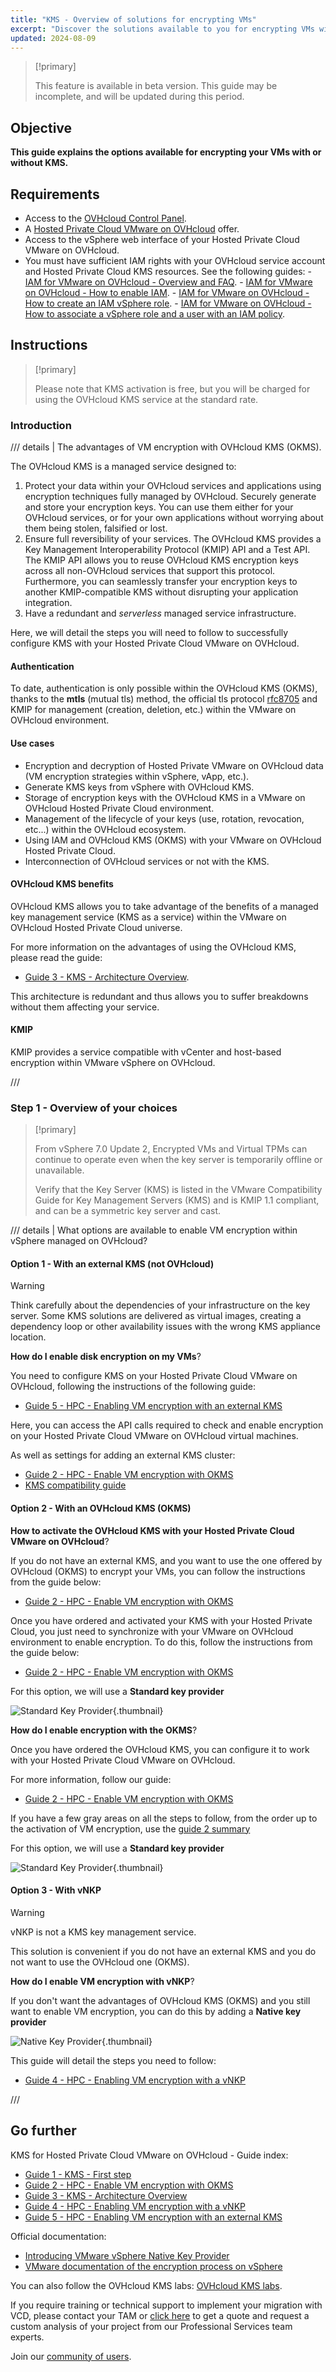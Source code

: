 ```yaml
---
title: "KMS - Overview of solutions for encrypting VMs"
excerpt: "Discover the solutions available to you for encrypting VMs with or without OVHcloud KMS in Hosted Private Cloud VMware on OVHcloud"
updated: 2024-08-09
---
```


<style>
details>summary {
color:rgb(33, 153, 232) !important;
cursor: point;
}
details>summary::before {
content:'\25B6';
padding-right:1ch;
}
details[open]>summary::before {
content:'\25BC';
}
</style>

> [!primary]
>
> This feature is available in beta version. This guide may be incomplete, and will be updated during this period.
>

## Objective

**This guide explains the options available for encrypting your VMs with or without KMS.**

## Requirements

- Access to the [OVHcloud Control Panel](/pages/account_and_service_management/account_information/ovhcloud-account-creation).
- A [Hosted Private Cloud VMware on OVHcloud](/links/hosted-private-cloud/vmware) offer.
- Access to the vSphere web interface of your Hosted Private Cloud VMware on OVHcloud.
- You must have sufficient IAM rights with your OVHcloud service account and Hosted Private Cloud KMS resources. See the following guides:
      - [IAM for VMware on OVHcloud - Overview and FAQ](/pages/hosted_private_cloud/hosted_private_cloud_powered_by_vmware/vmware_iam_getting_started).
      - [IAM for VMware on OVHcloud - How to enable IAM](/pages/hosted_private_cloud/hosted_private_cloud_powered_by_vmware/vmware_iam_activation).
      - [IAM for VMware on OVHcloud - How to create an IAM vSphere role](/pages/hosted_private_cloud/hosted_private_cloud_powered_by_vmware/vmware_iam_role).
      - [IAM for VMware on OVHcloud - How to associate a vSphere role and a user with an IAM policy](/pages/hosted_private_cloud/hosted_private_cloud_powered_by_vmware/vmware_iam_role_policy).

## Instructions

> [!primary]
>
> Please note that KMS activation is free, but you will be charged for using the OVHcloud KMS service at the standard rate.
>

### Introduction

/// details | The advantages of VM encryption with OVHcloud KMS (OKMS).

The OVHcloud KMS is a managed service designed to:

1. Protect your data within your OVHcloud services and applications using encryption techniques fully managed by OVHcloud. Securely generate and store your encryption keys. You can use them either for your OVHcloud services, or for your own applications without worrying about them being stolen, falsified or lost.
2. Ensure full reversibility of your services. The OVHcloud KMS provides a Key Management Interoperability Protocol (KMIP) API and a Test API. The KMIP API allows you to reuse OVHcloud KMS encryption keys across all non-OVHcloud services that support this protocol. Furthermore, you can seamlessly transfer your encryption keys to another KMIP-compatible KMS without disrupting your application integration.
3. Have a redundant and *serverless* managed service infrastructure.

Here, we will detail the steps you will need to follow to successfully configure KMS with your Hosted Private Cloud VMware on OVHcloud.

#### Authentication

To date, authentication is only possible within the OVHcloud KMS (OKMS), thanks to the **mtls** (mutual tls) method, the official tls protocol [rfc8705](https://www.rfc-editor.org/rfc/rfc8705.html) and KMIP for management (creation, deletion, etc.) within the VMware on OVHcloud environment.

#### Use cases

- Encryption and decryption of Hosted Private VMware on OVHcloud data (VM encryption strategies within vSphere, vApp, etc.).
- Generate KMS keys from vSphere with OVHcloud KMS.
- Storage of encryption keys with the OVHcloud KMS in a VMware on OVHcloud Hosted Private Cloud environment.
- Management of the lifecycle of your keys (use, rotation, revocation, etc...) within the OVHcloud ecosystem.
- Using IAM and OVHcloud KMS (OKMS) with your VMware on OVHcloud Hosted Private Cloud.
- Interconnection of OVHcloud services or not with the KMS.

#### OVHcloud KMS benefits

OVHcloud KMS allows you to take advantage of the benefits of a managed key management service (KMS as a service) within the VMware on OVHcloud Hosted Private Cloud universe.

For more information on the advantages of using the OVHcloud KMS, please read the guide:

- [Guide 3 - KMS - Architecture Overview](/pages/manage_and_operate/kms/architecture-overview).

This architecture is redundant and thus allows you to suffer breakdowns without them affecting your service.

#### KMIP

KMIP provides a service compatible with vCenter and host-based encryption within VMware vSphere on OVHcloud.

///

### Step 1 - Overview of your choices

> [!primary]
>
> From vSphere 7.0 Update 2, Encrypted VMs and Virtual TPMs can continue to operate even when the key server is temporarily offline or unavailable.
>
> Verify that the Key Server (KMS) is listed in the VMware Compatibility Guide for Key Management Servers (KMS) and is KMIP 1.1 compliant, and can be a symmetric key server and cast.
>

/// details | What options are available to enable VM encryption within vSphere managed on OVHcloud?

#### Option 1 - With an external KMS (not OVHcloud)

> [!warning]
>
> Think carefully about the dependencies of your infrastructure on the key server. Some KMS solutions are delivered as virtual images, creating a dependency loop or other availability issues with the wrong KMS appliance location.
>

**How do I enable disk encryption on my VMs**?

You need to configure KMS on your Hosted Private Cloud VMware on OVHcloud, following the instructions of the following guide:

- [Guide 5 - HPC - Enabling VM encryption with an external KMS](/pages/hosted_private_cloud/hosted_private_cloud_powered_by_vmware/vm_encrypt)

Here, you can access the API calls required to check and enable encryption on your Hosted Private Cloud VMware on OVHcloud virtual machines.

As well as settings for adding an external KMS cluster:

- [Guide 2 - HPC - Enable VM encryption with OKMS](/pages/hosted_private_cloud/hosted_private_cloud_powered_by_vmware/vmware_okms_vm-encrypt)
- [KMS compatibility guide](https://www.vmware.com/resources/compatibility/search.php?deviceCategory=kms) 

#### Option 2 - With an OVHcloud KMS (OKMS)

**How to activate the OVHcloud KMS with your Hosted Private Cloud VMware on OVHcloud**?

If you do not have an external KMS, and you want to use the one offered by OVHcloud (OKMS) to encrypt your VMs, you can follow the instructions from the guide below:

- [Guide 2 - HPC - Enable VM encryption with OKMS](/pages/hosted_private_cloud/hosted_private_cloud_powered_by_vmware/vmware_okms_vm-encrypt#activation-okms)

Once you have ordered and activated your KMS with your Hosted Private Cloud, you just need to synchronize with your VMware on OVHcloud environment to enable encryption. To do this, follow the instructions from the guide below:

- [Guide 2 - HPC - Enable VM encryption with OKMS](/pages/hosted_private_cloud/hosted_private_cloud_powered_by_vmware/vmware_okms_vm-encrypt#add-okms)

For this option, we will use a **Standard key provider**

![Standard Key Provider](images/key_provider.png){.thumbnail}

**How do I enable encryption with the OKMS**?

Once you have ordered the OVHcloud KMS, you can configure it to work with your Hosted Private Cloud VMware on OVHcloud.

For more information, follow our guide:

- [Guide 2 - HPC - Enable VM encryption with OKMS](/pages/hosted_private_cloud/hosted_private_cloud_powered_by_vmware/vmware_okms_vm-encrypt#activation-encryption) 

If you have a few gray areas on all the steps to follow, from the order up to the activation of VM encryption, use the [guide 2 summary](/pages/hosted_private_cloud/hosted_private_cloud_powered_by_vmware/vmware_okms_vm-encrypt#summary) 

For this option, we will use a **Standard key provider**

![Standard Key Provider](images/key_provider.png){.thumbnail}

#### Option 3 - With vNKP

> [!warning]
>
> vNKP is not a KMS key management service.
>

This solution is convenient if you do not have an external KMS and you do not want to use the OVHcloud one (OKMS).

**How do I enable VM encryption with vNKP**?

If you don't want the advantages of OVHcloud KMS (OKMS) and you still want to enable VM encryption, you can do this by adding a **Native key provider**

![Native Key Provider](images/key_provider_native.png){.thumbnail}

This guide will detail the steps you need to follow:

- [Guide 4 - HPC - Enabling VM encryption with a vNKP](/pages/hosted_private_cloud/hosted_private_cloud_powered_by_vmware/vm_encrypt-vnkp) 

///

## Go further

KMS for Hosted Private Cloud VMware on OVHcloud - Guide index:

- [Guide 1 - KMS - First step](/pages/manage_and_operate/kms/quick-start)
- [Guide 2 - HPC - Enable VM encryption with OKMS](/pages/hosted_private_cloud/hosted_private_cloud_powered_by_vmware/vmware_okms_vm-encrypt)
- [Guide 3 - KMS - Architecture Overview](/pages/manage_and_operate/kms/architecture-overview)
- [Guide 4 - HPC - Enabling VM encryption with a vNKP](/pages/hosted_private_cloud/hosted_private_cloud_powered_by_vmware/vm_encrypt-vnkp)
- [Guide 5 - HPC - Enabling VM encryption with an external KMS](/pages/hosted_private_cloud/hosted_private_cloud_powered_by_vmware/vm_encrypt)

Official documentation:

- [Introducing VMware vSphere Native Key Provider](https://docs.vmware.com/gb/en/VMware-vSphere/7.0/com.vmware.vsphere.security.doc/GUID-54B9FBA2-FDB1-400B-A6AE-81BF3AC9DF97.html#GUID-54B9FBA2-FDB1-400B-A6AE-81BF3AC9DF97)
- [VMware documentation of the encryption process on vSphere](https://docs.vmware.com/gb/en/VMware-vSphere/7.0/com.vmware.vsphere.security.doc/GUID-4A8FA061-0F20-4338-914A-2B7A57051495.html#GUID-4A8FA061-0F20-4338-914A-2B7A57051495)

You can also follow the OVHcloud KMS labs: [OVHcloud KMS labs](https://labs.ovhcloud.com/en/key-management-service/).

If you require training or technical support to implement your migration with VCD, please contact your TAM or [click here](/links/professional-services) to get a quote and request a custom analysis of your project from our Professional Services team experts.

Join our [community of users](/links/community).